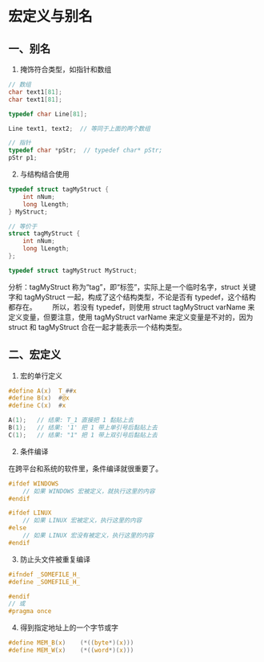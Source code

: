 # 宏定义与别名

## 一、别名

1. 掩饰符合类型，如指针和数组

```c
// 数组
char text1[81];
char text1[81];

typedef char Line[81];

Line text1, text2;  // 等同于上面的两个数组

// 指针
typedef char *pStr;  // typedef char* pStr;
pStr p1;
```

2. 与结构结合使用

```c
typedef struct tagMyStruct {
    int nNum;
    long lLength;
} MyStruct;

// 等价于
struct tagMyStruct {
    int nNum;
    long lLength;
};

typedef struct tagMyStruct MyStruct; 
```

分析：tagMyStruct 称为“tag”，即“标签”，实际上是一个临时名字，struct 关键字和 tagMyStruct 一起，构成了这个结构类型，不论是否有 typedef，这个结构都存在。
　　所以，若没有 typedef，则使用 struct tagMyStruct varName 来定义变量，但要注意，使用 tagMyStruct varName 来定义变量是不对的，因为 struct 和 tagMyStruct 合在一起才能表示一个结构类型。

## 二、宏定义

1. 宏的单行定义

```c
#define A(x)  T_##x
#define B(x)  #@x
#define C(x)  #x

A(1);   // 结果: T_1 直接把 1 黏贴上去
B(1);   // 结果: '1' 把 1 带上单引号后黏贴上去
C(1);   // 结果: "1" 把 1 带上双引号后黏贴上去
```

2. 条件编译

在跨平台和系统的软件里，条件编译就很重要了。

```c
#ifdef WINDOWS
    // 如果 WINDOWS 宏被定义，就执行这里的内容
#endif

#ifdef LINUX
    // 如果 LINUX 宏被定义，执行这里的内容
#else
    // 如果 LINUX 宏没有被定义，执行这里的内容
#endif
```

3. 防止头文件被重复编译

```c
#ifndef _SOMEFILE_H_
#define _SOMEFILE_H_

#endif
// 或
#pragma once
```

4. 得到指定地址上的一个字节或字

```c
#define MEM_B(x)    (*((byte*)(x)))
#define MEM_W(x)    (*((word*)(x)))
```

